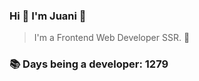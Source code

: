 ### Hi 👋 I&#39;m Juani 🦁

> I&#39;m a Frontend Web Developer SSR. 🍻

### 📚 Days being a developer: 1279
